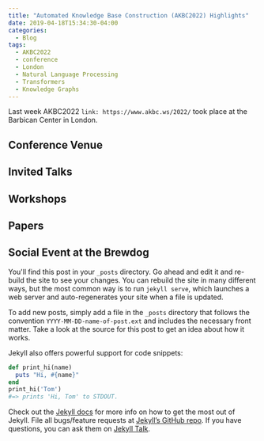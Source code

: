 ```yaml
---
title: "Automated Knowledge Base Construction (AKBC2022) Highlights"
date: 2019-04-18T15:34:30-04:00
categories:
  - Blog
tags:
  - AKBC2022
  - conference
  - London
  - Natural Language Processing
  - Transformers 
  - Knowledge Graphs
---
```


Last week AKBC2022 `link: https://www.akbc.ws/2022/` took place at the Barbican Center in London. 

## Conference Venue

## Invited Talks 

## Workshops 

## Papers 

## Social Event at the Brewdog 


You'll find this post in your `_posts` directory. Go ahead and edit it and re-build the site to see your changes. You can rebuild the site in many different ways, but the most common way is to run `jekyll serve`, which launches a web server and auto-regenerates your site when a file is updated.

To add new posts, simply add a file in the `_posts` directory that follows the convention `YYYY-MM-DD-name-of-post.ext` and includes the necessary front matter. Take a look at the source for this post to get an idea about how it works.

Jekyll also offers powerful support for code snippets:

```ruby
def print_hi(name)
  puts "Hi, #{name}"
end
print_hi('Tom')
#=> prints 'Hi, Tom' to STDOUT.
```

Check out the [Jekyll docs][jekyll-docs] for more info on how to get the most out of Jekyll. File all bugs/feature requests at [Jekyll’s GitHub repo][jekyll-gh]. If you have questions, you can ask them on [Jekyll Talk][jekyll-talk].

[jekyll-docs]: https://jekyllrb.com/docs/home
[jekyll-gh]:   https://github.com/jekyll/jekyll
[jekyll-talk]: https://talk.jekyllrb.com/
